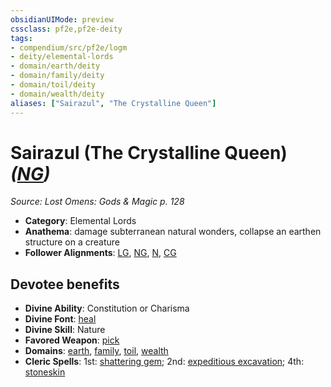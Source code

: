```yaml
---
obsidianUIMode: preview
cssclass: pf2e,pf2e-deity
tags:
- compendium/src/pf2e/logm
- deity/elemental-lords
- domain/earth/deity
- domain/family/deity
- domain/toil/deity
- domain/wealth/deity
aliases: ["Sairazul", "The Crystalline Queen"]
---
```

# Sairazul (The Crystalline Queen) *([NG](rules/traits/ng-b1.md "Neutral Good Alignment Trait"))*  
*Source: Lost Omens: Gods & Magic p. 128*  

- **Category**: Elemental Lords
- **Anathema**: damage subterranean natural wonders, collapse an earthen structure on a creature
- **Follower Alignments**: [LG](rules/traits/lg-b1.md "Lawful Good Alignment Trait"), [NG](rules/traits/ng-b1.md "Neutral Good Alignment Trait"), [N](rules/traits/n-b1.md "Neutral Alignment Trait"), [CG](rules/traits/cg-b1.md "Chaotic Good Alignment Trait")

## Devotee benefits

- **Divine Ability**: Constitution or Charisma
- **Divine Font**: [heal](heal.md)
- **Divine Skill**: Nature
- **Favored Weapon**: [pick](pick.md)
- **Domains**: [earth](Reference/Compendium/Setting/domains.md#Earth), [family](Reference/Compendium/Setting/domains.md#Family), [toil](Reference/Compendium/Setting/domains.md#Toil), [wealth](Reference/Compendium/Setting/domains.md#Wealth)
- **Cleric Spells**: 1st: [shattering gem](shattering-gem-logm.md); 2nd: [expeditious excavation](expeditious-excavation-logm.md); 4th: [stoneskin](stoneskin.md)